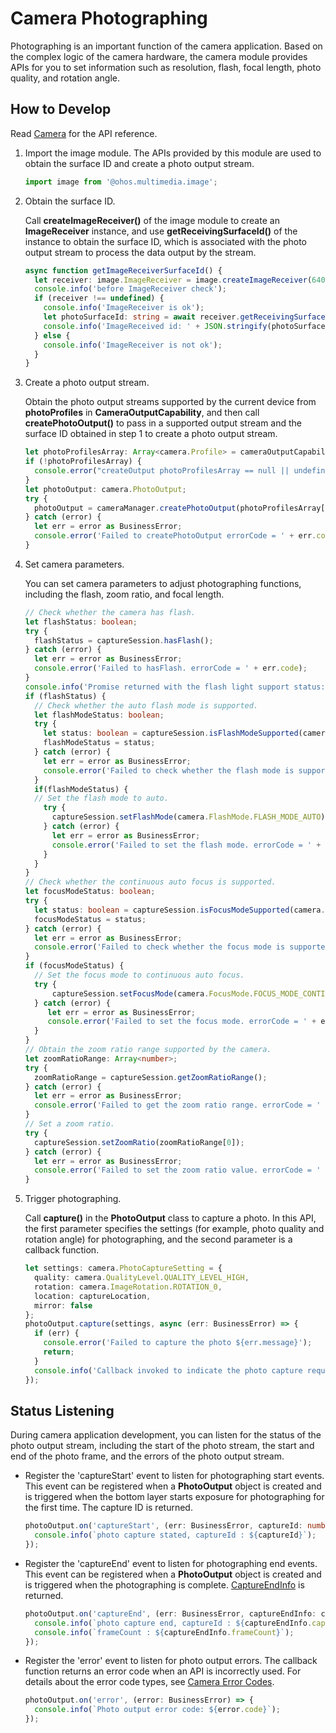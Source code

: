 # Camera Photographing

Photographing is an important function of the camera application. Based on the complex logic of the camera hardware, the camera module provides APIs for you to set information such as resolution, flash, focal length, photo quality, and rotation angle.

## How to Develop

Read [Camera](../reference/apis/js-apis-camera.md) for the API reference.

1. Import the image module. The APIs provided by this module are used to obtain the surface ID and create a photo output stream.
     
   ```ts
   import image from '@ohos.multimedia.image';
   ```

2. Obtain the surface ID.
   
   Call **createImageReceiver()** of the image module to create an **ImageReceiver** instance, and use **getReceivingSurfaceId()** of the instance to obtain the surface ID, which is associated with the photo output stream to process the data output by the stream.
 
   ```ts
   async function getImageReceiverSurfaceId() {
     let receiver: image.ImageReceiver = image.createImageReceiver(640, 480, 4, 8);
     console.info('before ImageReceiver check');
     if (receiver !== undefined) {
       console.info('ImageReceiver is ok');
       let photoSurfaceId: string = await receiver.getReceivingSurfaceId();
       console.info('ImageReceived id: ' + JSON.stringify(photoSurfaceId));
     } else {
       console.info('ImageReceiver is not ok');
     }
   }
   ```

3. Create a photo output stream.
   
   Obtain the photo output streams supported by the current device from **photoProfiles** in **CameraOutputCapability**, and then call **createPhotoOutput()** to pass in a supported output stream and the surface ID obtained in step 1 to create a photo output stream.

   ```ts
   let photoProfilesArray: Array<camera.Profile> = cameraOutputCapability.photoProfiles;
   if (!photoProfilesArray) {
     console.error("createOutput photoProfilesArray == null || undefined");
   }
   let photoOutput: camera.PhotoOutput;
   try {
     photoOutput = cameraManager.createPhotoOutput(photoProfilesArray[0], photoSurfaceId);
   } catch (error) {
     let err = error as BusinessError;
     console.error('Failed to createPhotoOutput errorCode = ' + err.code);
   }
   ```

4. Set camera parameters.
   
   You can set camera parameters to adjust photographing functions, including the flash, zoom ratio, and focal length.
 
   ```ts
   // Check whether the camera has flash.
   let flashStatus: boolean;
   try {
     flashStatus = captureSession.hasFlash();
   } catch (error) {
     let err = error as BusinessError;
     console.error('Failed to hasFlash. errorCode = ' + err.code);
   }
   console.info('Promise returned with the flash light support status:' + flashStatus); 
   if (flashStatus) {
     // Check whether the auto flash mode is supported.
     let flashModeStatus: boolean;
     try {
       let status: boolean = captureSession.isFlashModeSupported(camera.FlashMode.FLASH_MODE_AUTO);
       flashModeStatus = status;    
     } catch (error) {
       let err = error as BusinessError;
       console.error('Failed to check whether the flash mode is supported. errorCode = ' + err.code);
     }    
     if(flashModeStatus) {
     // Set the flash mode to auto.
       try {
         captureSession.setFlashMode(camera.FlashMode.FLASH_MODE_AUTO);
       } catch (error) {
         let err = error as BusinessError;
         console.error('Failed to set the flash mode. errorCode = ' + err.code);
       }
     }
   } 
   // Check whether the continuous auto focus is supported.
   let focusModeStatus: boolean;
   try {
     let status: boolean = captureSession.isFocusModeSupported(camera.FocusMode.FOCUS_MODE_CONTINUOUS_AUTO);
     focusModeStatus = status;
   } catch (error) {
     let err = error as BusinessError;
     console.error('Failed to check whether the focus mode is supported. errorCode = ' + err.code);
   } 
   if (focusModeStatus) {
     // Set the focus mode to continuous auto focus.
     try {
         captureSession.setFocusMode(camera.FocusMode.FOCUS_MODE_CONTINUOUS_AUTO);
     } catch (error) {
        let err = error as BusinessError;
        console.error('Failed to set the focus mode. errorCode = ' + err.code);
     }
   } 
   // Obtain the zoom ratio range supported by the camera.
   let zoomRatioRange: Array<number>;
   try {
     zoomRatioRange = captureSession.getZoomRatioRange();
   } catch (error) {
     let err = error as BusinessError;
     console.error('Failed to get the zoom ratio range. errorCode = ' + err.code);
   } 
   // Set a zoom ratio.
   try {
     captureSession.setZoomRatio(zoomRatioRange[0]);
   } catch (error) {
     let err = error as BusinessError;
     console.error('Failed to set the zoom ratio value. errorCode = ' + err.code);
   }
   ```

5. Trigger photographing.
   
   Call **capture()** in the **PhotoOutput** class to capture a photo. In this API, the first parameter specifies the settings (for example, photo quality and rotation angle) for photographing, and the second parameter is a callback function.
 
   ```ts
   let settings: camera.PhotoCaptureSetting = {
     quality: camera.QualityLevel.QUALITY_LEVEL_HIGH,                                     // Set the photo quality to high.
     rotation: camera.ImageRotation.ROTATION_0,                                           // Set the rotation angle of the photo to 0.
     location: captureLocation,                                                           // Set the geolocation information of the photo.
     mirror: false                                                                        // Disable mirroring (disabled by default).
   };
   photoOutput.capture(settings, async (err: BusinessError) => {
     if (err) {
       console.error('Failed to capture the photo ${err.message}');
       return;
     }
     console.info('Callback invoked to indicate the photo capture request success.');
   });
   ```

## Status Listening

During camera application development, you can listen for the status of the photo output stream, including the start of the photo stream, the start and end of the photo frame, and the errors of the photo output stream.

- Register the 'captureStart' event to listen for photographing start events. This event can be registered when a **PhotoOutput** object is created and is triggered when the bottom layer starts exposure for photographing for the first time. The capture ID is returned.
    
  ```ts
  photoOutput.on('captureStart', (err: BusinessError, captureId: number) => {
    console.info(`photo capture stated, captureId : ${captureId}`);
  });
  ```

- Register the 'captureEnd' event to listen for photographing end events. This event can be registered when a **PhotoOutput** object is created and is triggered when the photographing is complete. [CaptureEndInfo](../reference/apis/js-apis-camera.md#captureendinfo) is returned.
    
  ```ts
  photoOutput.on('captureEnd', (err: BusinessError, captureEndInfo: camera.CaptureEndInfo) => {
    console.info(`photo capture end, captureId : ${captureEndInfo.captureId}`);
    console.info(`frameCount : ${captureEndInfo.frameCount}`);
  });
  ```

- Register the 'error' event to listen for photo output errors. The callback function returns an error code when an API is incorrectly used. For details about the error code types, see [Camera Error Codes](../reference/apis/js-apis-camera.md#cameraerrorcode).
    
  ```ts
  photoOutput.on('error', (error: BusinessError) => {
    console.info(`Photo output error code: ${error.code}`);
  });
  ```
